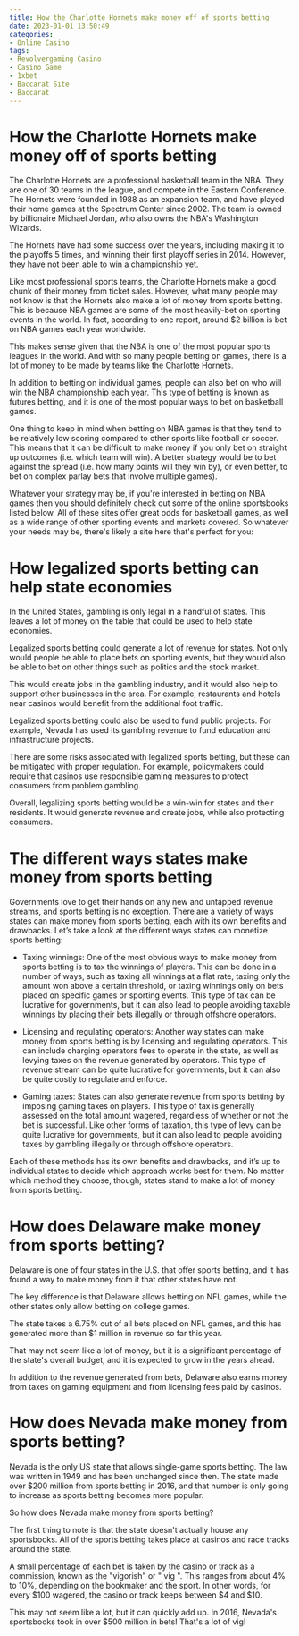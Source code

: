 ```yaml
---
title: How the Charlotte Hornets make money off of sports betting
date: 2023-01-01 13:50:49
categories:
- Online Casino
tags:
- Revolvergaming Casino
- Casino Game
- 1xbet
- Baccarat Site
- Baccarat
---
```



#  How the Charlotte Hornets make money off of sports betting

The Charlotte Hornets are a professional basketball team in the NBA. They are one of 30 teams in the league, and compete in the Eastern Conference. The Hornets were founded in 1988 as an expansion team, and have played their home games at the Spectrum Center since 2002. The team is owned by billionaire Michael Jordan, who also owns the NBA's Washington Wizards.

The Hornets have had some success over the years, including making it to the playoffs 5 times, and winning their first playoff series in 2014. However, they have not been able to win a championship yet.

Like most professional sports teams, the Charlotte Hornets make a good chunk of their money from ticket sales. However, what many people may not know is that the Hornets also make a lot of money from sports betting. This is because NBA games are some of the most heavily-bet on sporting events in the world. In fact, according to one report, around $2 billion is bet on NBA games each year worldwide.

This makes sense given that the NBA is one of the most popular sports leagues in the world. And with so many people betting on games, there is a lot of money to be made by teams like the Charlotte Hornets.

In addition to betting on individual games, people can also bet on who will win the NBA championship each year. This type of betting is known as futures betting, and it is one of the most popular ways to bet on basketball games.

One thing to keep in mind when betting on NBA games is that they tend to be relatively low scoring compared to other sports like football or soccer. This means that it can be difficult to make money if you only bet on straight up outcomes (i.e. which team will win). A better strategy would be to bet against the spread (i.e. how many points will they win by), or even better, to bet on complex parlay bets that involve multiple games).

Whatever your strategy may be, if you're interested in betting on NBA games then you should definitely check out some of the online sportsbooks listed below. All of these sites offer great odds for basketball games, as well as a wide range of other sporting events and markets covered. So whatever your needs may be, there's likely a site here that's perfect for you:

#  How legalized sports betting can help state economies

In the United States, gambling is only legal in a handful of states. This leaves a lot of money on the table that could be used to help state economies.

Legalized sports betting could generate a lot of revenue for states. Not only would people be able to place bets on sporting events, but they would also be able to bet on other things such as politics and the stock market.

This would create jobs in the gambling industry, and it would also help to support other businesses in the area. For example, restaurants and hotels near casinos would benefit from the additional foot traffic.

Legalized sports betting could also be used to fund public projects. For example, Nevada has used its gambling revenue to fund education and infrastructure projects.

There are some risks associated with legalized sports betting, but these can be mitigated with proper regulation. For example, policymakers could require that casinos use responsible gaming measures to protect consumers from problem gambling.

Overall, legalizing sports betting would be a win-win for states and their residents. It would generate revenue and create jobs, while also protecting consumers.

#  The different ways states make money from sports betting

Governments love to get their hands on any new and untapped revenue streams, and sports betting is no exception. There are a variety of ways states can make money from sports betting, each with its own benefits and drawbacks. Let’s take a look at the different ways states can monetize sports betting:

* Taxing winnings: One of the most obvious ways to make money from sports betting is to tax the winnings of players. This can be done in a number of ways, such as taxing all winnings at a flat rate, taxing only the amount won above a certain threshold, or taxing winnings only on bets placed on specific games or sporting events. This type of tax can be lucrative for governments, but it can also lead to people avoiding taxable winnings by placing their bets illegally or through offshore operators.

* Licensing and regulating operators: Another way states can make money from sports betting is by licensing and regulating operators. This can include charging operators fees to operate in the state, as well as levying taxes on the revenue generated by operators. This type of revenue stream can be quite lucrative for governments, but it can also be quite costly to regulate and enforce.

* Gaming taxes: States can also generate revenue from sports betting by imposing gaming taxes on players. This type of tax is generally assessed on the total amount wagered, regardless of whether or not the bet is successful. Like other forms of taxation, this type of levy can be quite lucrative for governments, but it can also lead to people avoiding taxes by gambling illegally or through offshore operators.

Each of these methods has its own benefits and drawbacks, and it’s up to individual states to decide which approach works best for them. No matter which method they choose, though, states stand to make a lot of money from sports betting.

#  How does Delaware make money from sports betting?

Delaware is one of four states in the U.S. that offer sports betting, and it has found a way to make money from it that other states have not.

The key difference is that Delaware allows betting on NFL games, while the other states only allow betting on college games.

The state takes a 6.75% cut of all bets placed on NFL games, and this has generated more than $1 million in revenue so far this year.

That may not seem like a lot of money, but it is a significant percentage of the state's overall budget, and it is expected to grow in the years ahead.

In addition to the revenue generated from bets, Delaware also earns money from taxes on gaming equipment and from licensing fees paid by casinos.

#  How does Nevada make money from sports betting?

Nevada is the only US state that allows single-game sports betting. The law was written in 1949 and has been unchanged since then.
The state made over $200 million from sports betting in 2016, and that number is only going to increase as sports betting becomes more popular.

So how does Nevada make money from sports betting?

The first thing to note is that the state doesn't actually house any sportsbooks. All of the sports betting takes place at casinos and race tracks around the state.

A small percentage of each bet is taken by the casino or track as a commission, known as the "vigorish" or " vig ". This ranges from about 4% to 10%, depending on the bookmaker and the sport.
In other words, for every $100 wagered, the casino or track keeps between $4 and $10.

This may not seem like a lot, but it can quickly add up. In 2016, Nevada's sportsbooks took in over $500 million in bets! That's a lot of vig!